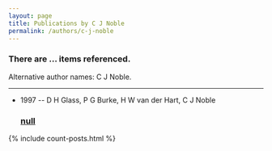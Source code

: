 ```yaml
---
layout: page
title: Publications by C J Noble
permalink: /authors/c-j-noble
---
```


<h3 id="number-posts">There are ... items referenced.</h3>
<p id='info-authors'>Alternative author names: C J Noble.</p>
<hr />
<ul class="post-list">
<li><span class='post-meta'>1997 -- D H Glass, P G Burke, H W van der Hart, C J Noble</span><h3><a class='post-link' href="{{ site.baseurl }}/null">null</a></h3></li>

</ul>
{% include count-posts.html %}
